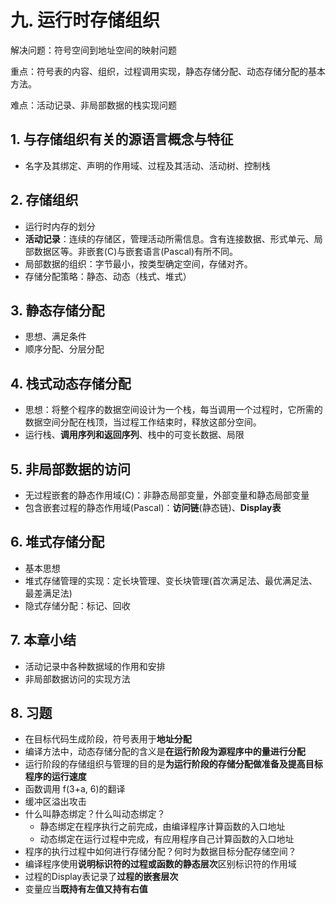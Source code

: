 # 九. 运行时存储组织

解决问题：符号空间到地址空间的映射问题

重点：符号表的内容、组织，过程调用实现，静态存储分配、动态存储分配的基本方法。 

难点：活动记录、非局部数据的栈实现问题


## 1. 与存储组织有关的源语言概念与特征
- 名字及其绑定、声明的作用域、过程及其活动、活动树、控制栈

## 2. 存储组织
- 运行时内存的划分
- **活动记录**：连续的存储区，管理活动所需信息。含有连接数据、形式单元、局部数据区等。非嵌套(C)与嵌套语言(Pascal)有所不同。
- 局部数据的组织：字节最小，按类型确定空间，存储对齐。
- 存储分配策略：静态、动态（栈式、堆式）

## 3. 静态存储分配 
- 思想、满足条件
- 顺序分配、分层分配

## 4. 栈式动态存储分配 
- 思想：将整个程序的数据空间设计为一个栈，每当调用一个过程时，它所需的数据空间分配在栈顶，当过程工作结束时，释放这部分空间。
- 运行栈、**调用序列和返回序列**、栈中的可变长数据、局限

## 5. 非局部数据的访问
- 无过程嵌套的静态作用域(C)：非静态局部变量，外部变量和静态局部变量
- 包含嵌套过程的静态作用域(Pascal)：**访问链**(静态链)、**Display表**

## 6. 堆式存储分配 
- 基本思想
- 堆式存储管理的实现：定长块管理、变长块管理(首次满足法、最优满足法、最差满足法)
- 隐式存储分配：标记、回收

## 7. 本章小结
- 活动记录中各种数据域的作用和安排
- 非局部数据访问的实现方法

## 8. 习题
- 在目标代码生成阶段，符号表用于**地址分配**
- 编译方法中，动态存储分配的含义是**在运行阶段为源程序中的量进行分配**
- 运行阶段的存储组织与管理的目的是**为运行阶段的存储分配做准备及提高目标程序的运行速度**
- 函数调用 f(3+a, 6)的翻译
- 缓冲区溢出攻击
- 什么叫静态绑定？什么叫动态绑定？
	- 静态绑定在程序执行之前完成，由编译程序计算函数的入口地址
	- 动态绑定在运行过程中完成，有应用程序自己计算函数的入口地址
- 程序的执行过程中如何进行存储分配？何时为数据目标分配存储空间？
- 编译程序使用**说明标识符的过程或函数的静态层次**区别标识符的作用域
- 过程的Display表记录了**过程的嵌套层次**
- 变量应当**既持有左值又持有右值**
